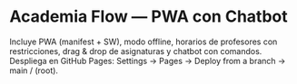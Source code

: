 # Academia Flow — PWA con Chatbot
Incluye PWA (manifest + SW), modo offline, horarios de profesores con restricciones, drag & drop de asignaturas y chatbot con comandos.
Despliega en GitHub Pages: Settings → Pages → Deploy from a branch → main / (root).